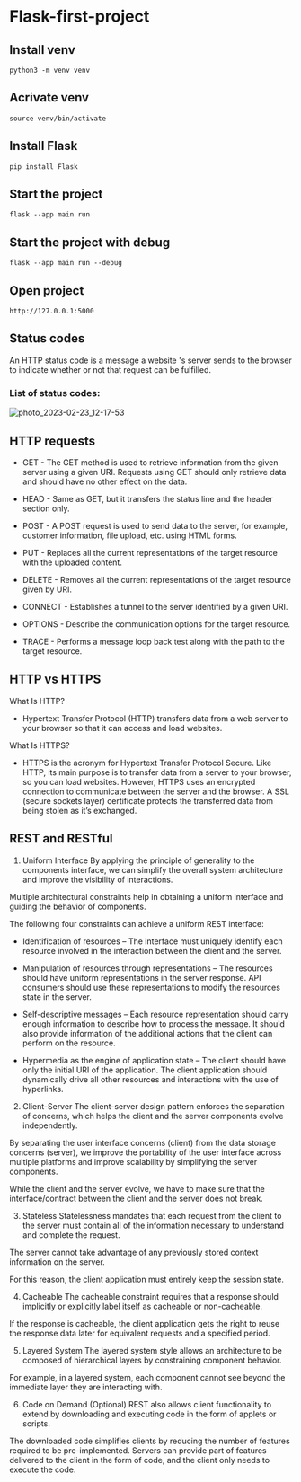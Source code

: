 # Flask-first-project

## Install venv
```
python3 -m venv venv
```
## Acrivate venv
```
source venv/bin/activate
```
## Install Flask
```
pip install Flask
```
## Start the project
```
flask --app main run
```
## Start the project with debug
```
flask --app main run --debug
```
## Open project
```
http://127.0.0.1:5000
```
## Status codes
An HTTP status code is a message a website 's server sends to the browser to indicate whether or not that request can be fulfilled. 
### List of status codes:
![photo_2023-02-23_12-17-53](https://user-images.githubusercontent.com/118758739/220894856-2a3bf5f1-897b-42e3-baa7-9eb39a4bdb4d.jpg)


## HTTP requests
-	GET - The GET method is used to retrieve information from the given server using a given URI. Requests using GET should only retrieve data and should have no   other effect on the data.

-	HEAD - Same as GET, but it transfers the status line and the header section only.

-	POST - A POST request is used to send data to the server, for example, customer information, file upload, etc. using HTML forms.

-	PUT - Replaces all the current representations of the target resource with the uploaded content.

-	DELETE - Removes all the current representations of the target resource given by URI.

-	CONNECT - Establishes a tunnel to the server identified by a given URI.

-	OPTIONS - Describe the communication options for the target resource.

-	TRACE - Performs a message loop back test along with the path to the target resource.

## HTTP vs HTTPS
What Is HTTP?
- Hypertext Transfer Protocol (HTTP) transfers data from a web server to your browser so that it can access and load websites. 

What Is HTTPS?
 - HTTPS is the acronym for Hypertext Transfer Protocol Secure. Like HTTP, its main purpose is to transfer data from a server to your browser, so you can load websites. 
However, HTTPS uses an encrypted connection to communicate between the server and the browser. A SSL (secure sockets layer) certificate protects the transferred data from being stolen as it’s exchanged. 

## REST and RESTful
1. Uniform Interface
By applying the principle of generality to the components interface, we can simplify the overall system architecture and improve the visibility of interactions.

Multiple architectural constraints help in obtaining a uniform interface and guiding the behavior of components.

The following four constraints can achieve a uniform REST interface:

- Identification of resources – The interface must uniquely identify each resource involved in the interaction between the client and the server.

- Manipulation of resources through representations – The resources should have uniform representations in the server response. API consumers should use these representations to modify the resources state in the server.

- Self-descriptive messages – Each resource representation should carry enough information to describe how to process the message. It should also provide information of the additional actions that the client can perform on the resource.

- Hypermedia as the engine of application state – The client should have only the initial URI of the application. The client application should dynamically drive all other resources and interactions with the use of hyperlinks.

2. Client-Server
The client-server design pattern enforces the separation of concerns, which helps the client and the server components evolve independently.

By separating the user interface concerns (client) from the data storage concerns (server), we improve the portability of the user interface across multiple platforms and improve scalability by simplifying the server components.

While the client and the server evolve, we have to make sure that the interface/contract between the client and the server does not break.

3. Stateless
Statelessness mandates that each request from the client to the server must contain all of the information necessary to understand and complete the request.

The server cannot take advantage of any previously stored context information on the server.

For this reason, the client application must entirely keep the session state.

4. Cacheable
The cacheable constraint requires that a response should implicitly or explicitly label itself as cacheable or non-cacheable.

If the response is cacheable, the client application gets the right to reuse the response data later for equivalent requests and a specified period.

5. Layered System
The layered system style allows an architecture to be composed of hierarchical layers by constraining component behavior.

For example, in a layered system, each component cannot see beyond the immediate layer they are interacting with.

6. Code on Demand (Optional)
REST also allows client functionality to extend by downloading and executing code in the form of applets or scripts.

The downloaded code simplifies clients by reducing the number of features required to be pre-implemented. Servers can provide part of features delivered to the client in the form of code, and the client only needs to execute the code.
